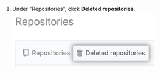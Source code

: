 1. Under "Repositories", click **Deleted repositories**.
   ![Deleted repositories tab](/assets/images/help/settings/deleted-repos.png)
